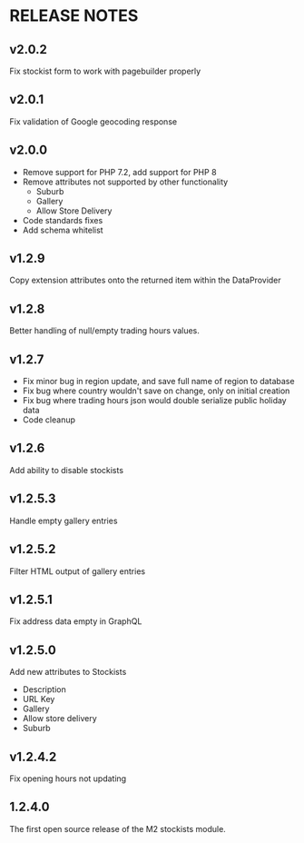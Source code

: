 # RELEASE NOTES

## v2.0.2
Fix stockist form to work with pagebuilder properly

## v2.0.1
Fix validation of Google geocoding response

## v2.0.0
 - Remove support for PHP 7.2, add support for PHP 8
 - Remove attributes not supported by other functionality
    - Suburb
    - Gallery
    - Allow Store Delivery
 - Code standards fixes
 - Add schema whitelist

## v1.2.9
Copy extension attributes onto the returned item within the DataProvider

## v1.2.8
Better handling of null/empty trading hours values.

## v1.2.7

 - Fix minor bug in region update, and save full name of region to database
 - Fix bug where country wouldn't save on change, only on initial creation
 - Fix bug where trading hours json would double serialize public holiday data
 - Code cleanup

## v1.2.6

Add ability to disable stockists

## v1.2.5.3

Handle empty gallery entries

## v1.2.5.2

Filter HTML output of gallery entries

## v1.2.5.1

Fix address data empty in GraphQL

## v1.2.5.0

Add new attributes to Stockists

- Description
- URL Key
- Gallery
- Allow store delivery
- Suburb

## v1.2.4.2

Fix opening hours not updating

## 1.2.4.0

The first open source release of the M2 stockists module.
